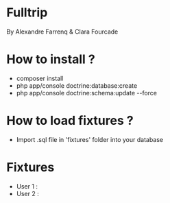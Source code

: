 Fulltrip
==========
By Alexandre Farrenq & Clara Fourcade

# How to install ?
- composer install
- php app/console doctrine:database:create
- php app/console doctrine:schema:update --force

# How to load fixtures ?
- Import .sql file in 'fixtures' folder into your database

# Fixtures
- User 1 :
- User 2 :